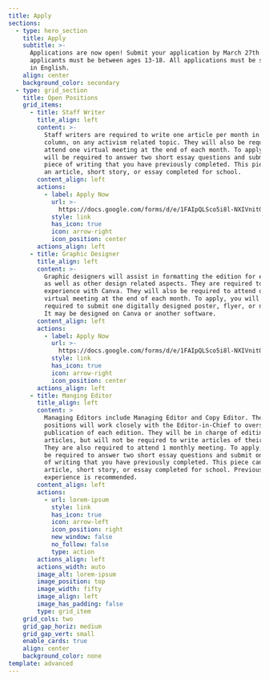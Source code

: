```yaml
---
title: Apply
sections:
  - type: hero_section
    title: Apply
    subtitle: >-
      Applications are now open! Submit your application by March 27th. All
      applicants must be between ages 13-18. All applications must be submitted
      in English.
    align: center
    background_color: secondary
  - type: grid_section
    title: Open Positions
    grid_items:
      - title: Staff Writer
        title_align: left
        content: >-
          Staff writers are required to write one article per month in any
          column, on any activism related topic. They will also be required to
          attend one virtual meeting at the end of each month. To apply, you
          will be required to answer two short essay questions and submit one
          piece of writing that you have previously completed. This piece can be
          an article, short story, or essay completed for school.
        content_align: left
        actions:
          - label: Apply Now
            url: >-
              https://docs.google.com/forms/d/e/1FAIpQLSco5i8l-NXIVnitQbVmk6l4pLgeWe62k_juOgDxy-d_2VdpYw/formResponse
            style: link
            has_icon: true
            icon: arrow-right
            icon_position: center
        actions_align: left
      - title: Graphic Designer
        title_align: left
        content: >-
          Graphic designers will assist in formatting the edition for each month
          as well as other design related aspects. They are required to have
          experience with Canva. They will also be required to attend one
          virtual meeting at the end of each month. To apply, you will be
          required to submit one digitally designed poster, flyer, or newspaper.
          It may be designed on Canva or another software.
        content_align: left
        actions:
          - label: Apply Now
            url: >-
              https://docs.google.com/forms/d/e/1FAIpQLSco5i8l-NXIVnitQbVmk6l4pLgeWe62k_juOgDxy-d_2VdpYw/formResponse
            style: link
            has_icon: true
            icon: arrow-right
            icon_position: center
        actions_align: left
      - title: Manging Editor
        title_align: left
        content: >
          Managing Editors include Managing Editor and Copy Editor. These
          positions will work closely with the Editor-in-Chief to oversee the
          publication of each edition. They will be in charge of editing several
          articles, but will not be required to write articles of their own.
          They are also required to attend 1 monthly meeting. To apply, you will
          be required to answer two short essay questions and submit one piece
          of writing that you have previously completed. This piece can be an
          article, short story, or essay completed for school. Previous editing
          experience is recommended. 
        content_align: left
        actions:
          - url: lorem-ipsum
            style: link
            has_icon: true
            icon: arrow-left
            icon_position: right
            new_window: false
            no_follow: false
            type: action
        actions_align: left
        actions_width: auto
        image_alt: lorem-ipsum
        image_position: top
        image_width: fifty
        image_align: left
        image_has_padding: false
        type: grid_item
    grid_cols: two
    grid_gap_horiz: medium
    grid_gap_vert: small
    enable_cards: true
    align: center
    background_color: none
template: advanced
---
```

